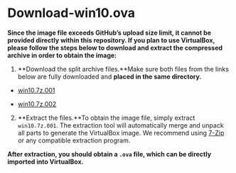 # Download-win10.ova

**Since the image file exceeds GitHub’s upload size limit, it cannot be provided directly within this repository. If you plan to use VirtualBox, please follow the steps below to download and extract the compressed archive in order to obtain the image:**

1. **Download the split archive files.**Make sure both files from the links below are fully downloaded and **placed in the same directory.**

- [win10.7z.001](https://drive.google.com/file/d/1-Hfrer4fi7PDmwIpN6ouTQYB8-bU7xzB/view?usp=sharing)   

- [win10.7z.002](https://drive.google.com/file/d/16UGpctDxaU6CpRELwOuQKZ7H2IxHliIl/view)

2. **Extract the files.**To obtain the image file, simply extract `win10.7z.001`. The extraction tool will automatically merge and unpack all parts to generate the VirtualBox image. We recommend using [7-Zip](https://www.7-zip.org/download.html) or any compatible extraction program.

**After extraction, you should obtain a `.ova` file, which can be directly imported into VirtualBox.**

